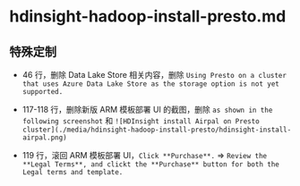 # hdinsight-hadoop-install-presto.md

## 特殊定制

* 46 行，删除 Data Lake Store 相关内容，删除 `Using Presto on a cluster that uses Azure Data Lake Store as the storage option is not yet supported.`

* 117-118 行，删除新版 ARM 模板部署 UI 的截图，删除 `as shown in the following screenshot` 和 `![HDInsight install Airpal on Presto cluster](./media/hdinsight-hadoop-install-presto/hdinsight-install-airpal.png)`

* 119 行，滚回 ARM 模板部署 UI，`Click **Purchase**.` => `Review the **Legal Terms**, and clickt the **Purchase** button for both the Legal terms and template.`